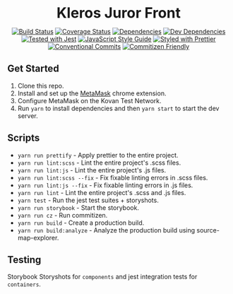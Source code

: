 <p align="center">
  <b style="font-size: 32px;">Kleros Juror Front</b>
</p>

<p align="center">
  <a href="https://travis-ci.org/kleros/kleros-juror-front"><img src="https://travis-ci.org/kleros/kleros-juror-front.svg?branch=master" alt="Build Status"></a>
  <a href="https://coveralls.io/github/kleros/kleros-juror-front?branch=master"><img src="https://coveralls.io/repos/github/kleros/kleros-juror-front/badge.svg?branch=master" alt="Coverage Status"></a>
  <a href="https://david-dm.org/kleros/kleros-juror-front"><img src="https://david-dm.org/kleros/kleros-juror-front.svg" alt="Dependencies"></a>
  <a href="https://david-dm.org/kleros/kleros-juror-front?type=dev"><img src="https://david-dm.org/kleros/kleros-juror-front/dev-status.svg" alt="Dev Dependencies"></a>
  <a href="https://github.com/facebook/jest"><img src="https://img.shields.io/badge/tested_with-jest-99424f.svg" alt="Tested with Jest"></a>
  <a href="https://standardjs.com"><img src="https://img.shields.io/badge/code_style-standard-brightgreen.svg" alt="JavaScript Style Guide"></a>
  <a href="https://github.com/prettier/prettier"><img src="https://img.shields.io/badge/styled_with-prettier-ff69b4.svg" alt="Styled with Prettier"></a>
  <a href="https://conventionalcommits.org"><img src="https://img.shields.io/badge/Conventional%20Commits-1.0.0-yellow.svg" alt="Conventional Commits"></a>
  <a href="http://commitizen.github.io/cz-cli/"><img src="https://img.shields.io/badge/commitizen-friendly-brightgreen.svg" alt="Commitizen Friendly"></a>
</p>

## Get Started

1.  Clone this repo.
2.  Install and set up the [MetaMask](https://chrome.google.com/webstore/detail/metamask/nkbihfbeogaeaoehlefnkodbefgpgknn?hl=en) chrome extension.
3.  Configure MetaMask on the Kovan Test Network.
4.  Run `yarn` to install dependencies and then `yarn start` to start the dev server.

## Scripts

* `yarn run prettify` - Apply prettier to the entire project.
* `yarn run lint:scss` - Lint the entire project's .scss files.
* `yarn run lint:js` - Lint the entire project's .js files.
* `yarn run lint:scss --fix` - Fix fixable linting errors in .scss files.
* `yarn run lint:js --fix` - Fix fixable linting errors in .js files.
* `yarn run lint` - Lint the entire project's .scss and .js files.
* `yarn test` - Run the jest test suites + storyshots.
* `yarn run storybook` - Start the storybook.
* `yarn run cz` - Run commitizen.
* `yarn run build` - Create a production build.
* `yarn run build:analyze` - Analyze the production build using source-map-explorer.

## Testing

Storybook Storyshots for `components` and jest integration tests for `containers`.
